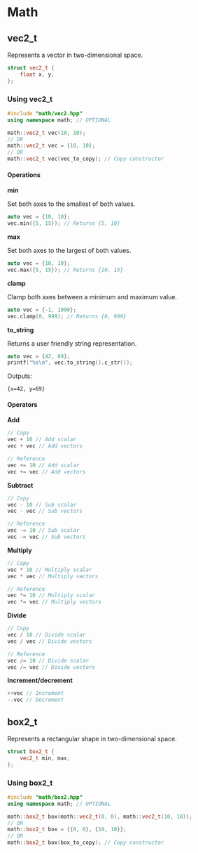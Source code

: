 # Math

## vec2_t

Represents a vector in two-dimensional space.

```cpp
struct vec2_t {
    float x, y;
};
```

### Using vec2_t

```cpp
#include "math/vec2.hpp"
using namespace math; // OPTIONAL
```

```cpp
math::vec2_t vec(10, 10);
// OR
math::vec2_t vec = {10, 10};
// OR
math::vec2_t vec(vec_to_copy); // Copy constructor
```

#### Operations

**min**

Set both axes to the smallest of both values.

```cpp
auto vec = {10, 10};
vec.min({5, 15}); // Returns {5, 10}
```

**max**

Set both axes to the largest of both values.

```cpp
auto vec = {10, 10};
vec.max({5, 15}); // Returns {10, 15}
```

**clamp**

Clamp both axes between a minimum and maximum value.

```cpp
auto vec = {-1, 1000};
vec.clamp(0, 999); // Returns {0, 999}
```

**to_string**

Returns a user friendly string representation.

```cpp
auto vec = {42, 69};
printf("%s\n", vec.to_string().c_str());
```

Outputs:

```
{x=42, y=69}
```

#### Operators

**Add**

```cpp
// Copy
vec + 10 // Add scalar
vec + vec // Add vectors

// Reference
vec += 10 // Add scalar
vec += vec // Add vectors
```

**Subtract**

```cpp
// Copy
vec - 10 // Sub scalar
vec - vec // Sub vectors

// Reference
vec -= 10 // Sub scalar
vec -= vec // Sub vectors
```

**Multiply**

```cpp
// Copy
vec * 10 // Multiply scalar
vec * vec // Multiply vectors

// Reference
vec *= 10 // Multiply scalar
vec *= vec // Multiply vectors
```

**Divide**

```cpp
// Copy
vec / 10 // Divide scalar
vec / vec // Divide vectors

// Reference
vec /= 10 // Divide scalar
vec /= vec // Divide vectors
```

**Increment/decrement**

```cpp
++vec // Increment
--vec // Decrement
```

## box2_t

Represents a rectangular shape in two-dimensional space.

```cpp
struct box2_t {
    vec2_t min, max;
};
```

### Using box2_t

```cpp
#include "math/box2.hpp"
using namespace math; // OPTIONAL
```

```cpp
math::box2_t box(math::vec2_t(0, 0), math::vec2_t(10, 10));
// OR
math::box2_t box = {{0, 0}, {10, 10}};
// OR
math::box2_t box(box_to_copy); // Copy constructor
```
